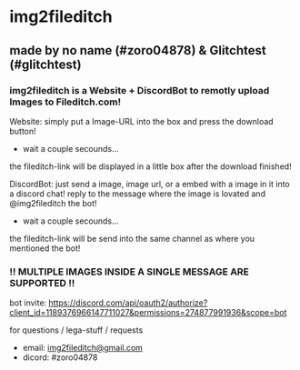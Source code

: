 # img2fileditch
## made by no name (#zoro04878) & Glitchtest (#glitchtest)

### img2fileditch is a Website + DiscordBot to remotly upload Images to Fileditch.com!

Website: simply put a Image-URL into the box and press the download button!
- wait a couple secounds...

the fileditch-link will be displayed in a little box after the download finished!

DiscordBot: just send a image, image url, or a embed with a image in it into a discord chat!
reply to the message where the image is lovated and @img2fileditch the bot!
- wait a couple secounds...

the fileditch-link will be send into the same channel as where you mentioned the bot!
### !! MULTIPLE IMAGES INSIDE A SINGLE MESSAGE ARE SUPPORTED !!

bot invite: https://discord.com/api/oauth2/authorize?client_id=1189376966147711027&permissions=274877991936&scope=bot



for questions / lega-stuff / requests
- email: img2fileditch@gmail.com
- dicord: #zoro04878
